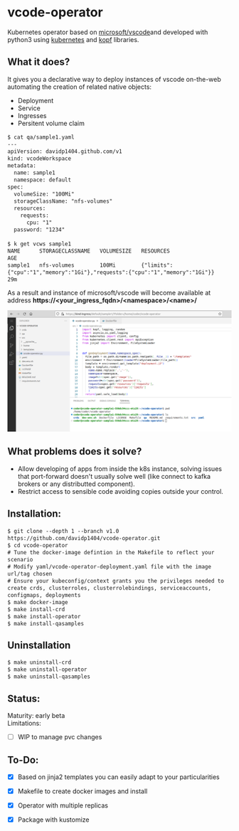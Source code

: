 # vcode-operator
Kubernetes  operator based on [microsoft/vscode](https://github.com/Microsoft/vscode)and developed with python3 using [kubernetes](https://github.com/kubernetes-client/python) and [kopf](https://kopf.readthedocs.io/en/stable/) libraries.     

## What it does?
It gives you a declarative way to deploy instances of vscode on-the-web automating the creation of related native objects:
- Deployment
- Service
- Ingresses
- Persitent volume claim
```
$ cat qa/sample1.yaml 
---
apiVersion: davidp1404.github.com/v1
kind: vcodeWorkspace
metadata:
  name: sample1
  namespace: default
spec:
  volumeSize: "100Mi"
  storageClassName: "nfs-volumes"
  resources:
    requests:
      cpu: "1"
  password: "1234"
 
$ k get vcws sample1 
NAME      STORAGECLASSNAME   VOLUMESIZE   RESOURCES                                                                     AGE
sample1   nfs-volumes        100Mi        {"limits":{"cpu":"1","memory":"1Gi"},"requests":{"cpu":"1","memory":"1Gi"}}   29m

```

As a result and instance of microsoft/vscode will become available at address **https://<your_ingress_fqdn>/\<namespace>/\<name>/**

![Screenshot](/vscode-screenshot.png)
  
## What problems does it solve?
- Allow developing of apps from inside the k8s instance, solving issues that port-forward doesn't usually solve well (like connect to kafka brokers or any distributted component).
- Restrict access to sensible code avoiding copies outside your control.


## Installation:
```
$ git clone --depth 1 --branch v1.0 https://github.com/davidp1404/vcode-operator.git
$ cd vcode-operator
# Tune the docker-image defintion in the Makefile to reflect your scenario
# Modify yaml/vcode-operator-deployment.yaml file with the image url/tag chosen 
# Ensure your kubeconfig/context grants you the privileges needed to create crds, clusterroles, clusterrolebindings, serviceaccounts, configmaps, deployments
$ make docker-image
$ make install-crd
$ make install-operator
$ make install-qasamples
```

## Uninstallation
```
$ make uninstall-crd
$ make uninstall-operator
$ make uninstall-qasamples
```

## Status:
Maturity: early beta   
Limitations:
- [ ] WIP to manage pvc changes


## To-Do:
- [x] Based on jinja2 templates you can easily adapt to your particularities
- [x] Makefile to create docker images and install
- [x] Operator with multiple replicas 
- [x] Package with kustomize

